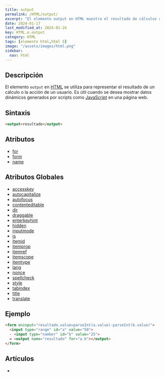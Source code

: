 ```yaml
---
title: output
permalink: /HTML/output/
excerpt: "El elemento output en HTML muestra el resultado de cálculos o acciones de usuario, como JavaScript en una página web."
date: 2024-01-17
last_modified_at: 2024-01-24
key: HTML.o.output
category: HTML
tags: [elemento html,html 5]
image: "/assets/images/html.png"
sidebar:
  nav: html
---
```


## Descripción


El elemento `output` en [HTML](https://www.manualweb.net/html/) se utiliza para representar el resultado de un cálculo o la acción de un usuario. Es útil cuando se desea mostrar datos dinámicos generados por scripts como [JavaScript](https://www.manualweb.net/javascript/) en una página web.


## Sintaxis


```html
<output>resultado</output>

```


## Atributos

- [for](https://www.w3api.com/HTML/output/for/)
- [form](https://www.w3api.com/HTML/output/form/)
- [name](https://www.w3api.com/HTML/output/name/)

## Atributos Globales

- [accesskey](https://www.w3api.com/HTML/accesskey/)
- [autocapitalize](https://www.w3api.com/HTML/autocapitalize/)
- [autofocus](https://www.w3api.com/HTML/autofocus/)
- [contenteditable](https://www.w3api.com/HTML/contenteditable/)
- [dir](https://www.w3api.com/HTML/dir/)
- [draggable](https://www.w3api.com/HTML/draggable/)
- [enterkeyhint](https://www.w3api.com/HTML/enterkeyhint/)
- [hidden](https://www.w3api.com/HTML/hidden/)
- [inputmode](https://www.w3api.com/HTML/inputmode/)
- [is](https://www.w3api.com/HTML/is/)
- [itemid](https://www.w3api.com/HTML/itemid/)
- [itemprop](https://www.w3api.com/HTML/itemprop/)
- [itemref](https://www.w3api.com/HTML/itemref/)
- [itemscope](https://www.w3api.com/HTML/itemscope/)
- [itemtype](https://www.w3api.com/HTML/itemtype/)
- [lang](https://www.w3api.com/HTML/lang/)
- [nonce](https://www.w3api.com/HTML/nonce/)
- [spellcheck](https://www.w3api.com/HTML/spellcheck/)
- [style](https://www.w3api.com/HTML/style/)
- [tabindex](https://www.w3api.com/HTML/tabindex/)
- [title](https://www.w3api.com/HTML/title/)
- [translate](https://www.w3api.com/HTML/translate/)

## Ejemplo


```html
<form oninput="resultado.value=parseInt(a.value)-parseInt(b.value)">
  <input type="range" id="a" value="50">
  - <input type="number" id="b" value="25">
  = <output name="resultado" for="a b"></output>
</form>
```


## Artículos

- 
